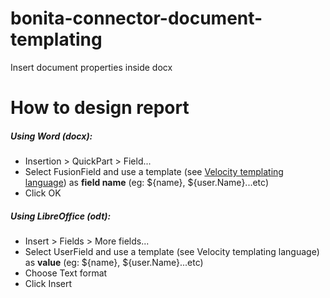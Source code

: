 bonita-connector-document-templating
=======================
Insert document properties inside docx

How to design report
====================
##### Using Word (docx): 
* Insertion > QuickPart > Field...
* Select FusionField and use a template (see [Velocity templating language](http://velocity.apache.org/)) as **field name** (eg: ${name}, ${user.Name}...etc)
* Click OK

##### Using LibreOffice (odt): 
* Insert > Fields > More fields...
* Select UserField and use a template (see Velocity templating language) as **value** (eg: ${name}, ${user.Name}...etc)
* Choose Text format
* Click Insert
